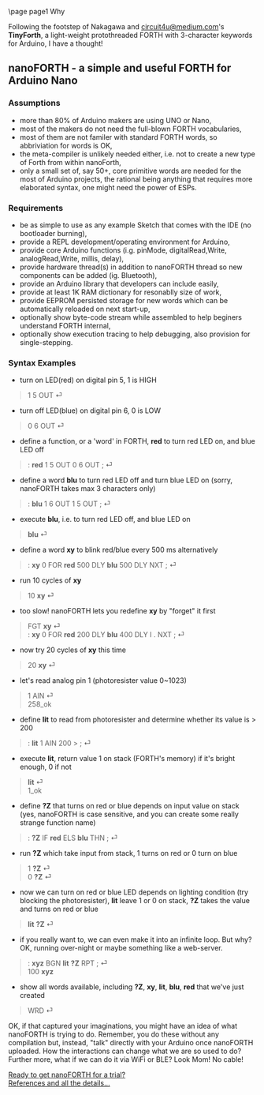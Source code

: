 \page page1 Why

Following the footstep of Nakagawa and circuit4u@medium.com's **TinyForth**, a light-weight protothreaded FORTH with 3-character keywords for Arduino, I have a thought!

## nanoFORTH - a simple and useful FORTH for Arduino Nano
### Assumptions
* more than 80% of Arduino makers are using UNO or Nano,
* most of the makers do not need the full-blown FORTH vocabularies,
* most of them are not familer with standard FORTH words, so abbriviation for words is OK,
* the meta-compiler is unlikely needed either, i.e. not to create a new type of Forth from within nanoForth,
* only a small set of, say 50+, core primitive words are needed for the most of Arduino projects,
  the rational being anything that requires more elaborated syntax, one might need the power of ESPs.

### Requirements
* be as simple to use as any example Sketch that comes with the IDE (no bootloader burning),
* provide a REPL development/operating environment for Arduino,
* provide core Arduino functions (i.g. pinMode, digitalRead,Write, analogRead,Write, millis, delay),
* provide hardware thread(s) in addition to nanoFORTH thread so new components can be added (ig. Bluetooth),
* provide an Arduino library that developers can include easily,
* provide at least 1K RAM dictionary for resonablly size of work,
* provide EEPROM persisted storage for new words which can be automatically reloaded on next start-up,
* optionally show byte-code stream while assembled to help beginers understand FORTH internal,
* optionally show execution tracing to help debugging, also provision for single-stepping.

### Syntax Examples
* turn on LED(red) on digital pin 5, 1 is HIGH
> 1 5 OUT ⏎

* turn off LED(blue) on digital pin 6, 0 is LOW
> 0 6 OUT ⏎

* define a function, or a 'word' in FORTH, **red** to turn red LED on, and blue LED off
> : **red** 1 5 OUT 0 6 OUT ; ⏎

* define a word **blu** to turn red LED off and turn blue LED on (sorry, nanoFORTH takes max 3 characters only)
> : **blu** 1 6 OUT 1 5 OUT ; ⏎

* execute **blu**, i.e. to turn red LED off, and blue LED on 
> **blu** ⏎

* define a word **xy** to blink red/blue every 500 ms alternatively
> : **xy** 0 FOR **red** 500 DLY **blu** 500 DLY NXT ; ⏎

* run 10 cycles of **xy**
> 10 **xy** ⏎

* too slow! nanoFORTH lets you redefine **xy** by "forget" it first
> FGT **xy** ⏎<br>
> : **xy** 0 FOR **red** 200 DLY **blu** 400 DLY I . NXT ; ⏎

* now try 20 cycles of **xy** this time
> 20 **xy** ⏎

* let's read analog pin 1 (photoresister value 0~1023)
> 1 AIN ⏎<br>
> 258_ok

* define **lit** to read from photoresister and determine whether its value is > 200
> : **lit** 1 AIN 200 > ; ⏎

* execute **lit**, return value 1 on stack (FORTH's memory) if it's bright enough, 0 if not
> **lit** ⏎<br>
> 1_ok

* define **?Z** that turns on red or blue depends on input value on stack (yes, nanoFORTH is case sensitive, and you can create some really strange function name)
> : **?Z** IF **red** ELS **blu** THN ; ⏎

* run **?Z** which take input from stack, 1 turns on red or 0 turn on blue
> 1 **?Z** ⏎<br>
> 0 **?Z** ⏎

* now we can turn on red or blue LED depends on lighting condition (try blocking the photoresister), **lit** leave 1 or 0 on stack, **?Z** takes the value and turns on red or blue
> **lit** **?Z** ⏎

* if you really want to, we can even make it into an infinite loop. But why? OK, running over-night or maybe something like a web-server.
> : **xyz** BGN **lit** **?Z** RPT ; ⏎<br>
> 100 **xyz**

* show all words available, including **?Z**, **xy**, **lit**, **blu**, **red** that we've just created
> WRD ⏎

OK, if that captured your imaginations, you might have an idea of what nanoFORTH is trying to do. Remember, you do these without any compilation but, instead, "talk" directly with your Arduino once nanoFORTH uploaded. How the interactions can change what we are so used to do? Further more, what if we can do it via WiFi or BLE? Look Mom! No cable!

<a href="page2.html">Ready to get nanoFORTH for a trial?</a><br>
<a href="page3.html">References and all the details...</a>

